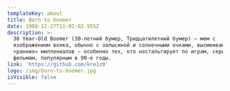```yaml
---
templateKey: about
title: Born to boomer
date: 1988-12-27T11:02:02.955Z
description: >-
  30 Year-Old Boomer (30-летний бумер, Тридцатилетний бумер) — мем с
  изображением вояка, обычно с залысиной и солнечными очками, высмеивающий
  «ранних» миллениалов — особенно тех, кто ностальгирует по играм, сериалами и
  фильмам, популярным в 90-е годы.
link: 'https://github.com/kre1z0'
logo: /img/born-to-boomer.jpg
isVisible: false
---
```


